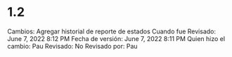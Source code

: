 # 1.2

Cambios: Agregar historial de reporte de estados
Cuando fue Revisado: June 7, 2022 8:12 PM
Fecha de  versión: June 7, 2022 8:11 PM
Quien hizo el cambio: Pau
Revisado: No
Revisado por: Pau